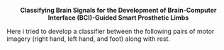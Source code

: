 <p align="center">
  <strong>Classifying Brain Signals for the Development of Brain-Computer Interface (BCI)-Guided Smart Prosthetic Limbs</strong>
</p>
Here i tried to develop a classifier between the following pairs of motor imagery (right hand, left hand, and foot) along with rest.
